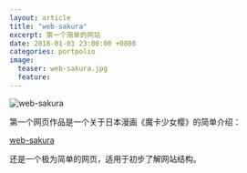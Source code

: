 ```yaml
---
layout: article
title: "web-sakura"
excerpt: 第一个简单的网站
date: 2018-01-01 23:00:00 +0800
categories: portpolio
image: 
  teaser: web-sakura.jpg
  feature: 
---
```

![web-sakura](https://chenie233.github.io/images/web-sakura.jpg)

第一个网页作品是一个关于日本漫画《魔卡少女樱》的简单介绍：

[web-sakura](https://chenie233.github.io/portpolio/web-sakura/index.html)

还是一个极为简单的网页，适用于初步了解网站结构。
